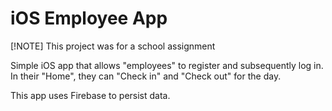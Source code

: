 # iOS Employee App

[!NOTE]
This project was for a school assignment

Simple iOS app that allows "employees" to register and subsequently log in. In their "Home", they can "Check in" and "Check out" for the day.

This app uses Firebase to persist data.
